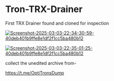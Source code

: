 # Tron-TRX-Drainer
First TRX Drainer found and cloned for inspection 

<a href="https://ibb.co/GvvtCLrC"><img src="https://i.ibb.co/8DDdPpQP/Screenshot-2025-03-03-22-34-30-59-40deb401b9ffe8e1df2f1cc5ba480b12.jpg" alt="Screenshot-2025-03-03-22-34-30-59-40deb401b9ffe8e1df2f1cc5ba480b12" border="0"></a>

<a href="https://ibb.co/0yQt3d8G"><img src="https://i.ibb.co/r2vsJ1Tw/Screenshot-2025-03-03-22-35-01-25-40deb401b9ffe8e1df2f1cc5ba480b12.jpg" alt="Screenshot-2025-03-03-22-35-01-25-40deb401b9ffe8e1df2f1cc5ba480b12" border="0"></a>

collect the unedited archive from-

https://t.me/OptiTronsDump
